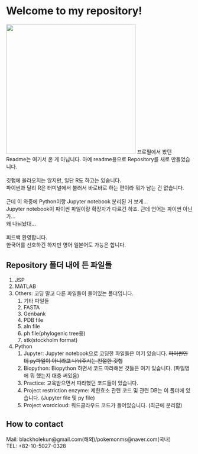 <h1>Welcome to my repository!</h1>
<img src="https://img1.daumcdn.net/thumb/R1280x0/?scode=mtistory2&fname=https%3A%2F%2Fblog.kakaocdn.net%2Fdn%2FC8axx%2FbtrrLOE5oyb%2FjcLghVGuRwwqmSytnDQFT0%2Fimg.jpg" width="350">
프로필에서 봤던 Readme는 여기서 온 게 아닙니다. 아예 readme용으로 Repository를 새로 만들었습니다. <br>
<br>
깃헙에 올라오지는 않지만, 일단 R도 하고는 있습니다. <br>
파이썬과 달리 R은 터미널에서 불러서 바로바로 하는 편이라 뭐가 남는 건 없습니다. <br>
<br>
근데 이 와중에 Python이랑 Jupyter notebook 분리된 거 보게... <br>
Jupyter notebook이 파이썬 파일이랑 확장자가 다르긴 하죠. 근데 언어는 파이썬 아닌가... <br>
왜 나눠놨대... <br>
<br>
피드백 환영합니다. <br>
한국어를 선호하긴 하지만 영어 일본어도 가능은 합니다. 
<h2>Repository 폴더 내에 든 파일들</h2>
<ol>
  <li>JSP</li>
  <li>MATLAB</li>
  <li>Others: 코딩 말고 다른 파일들이 들어있는 폴더입니다. 
    <ol>
      <li>기타 파일들</li>
      <li>FASTA</li>
      <li>Genbank</li>
      <li>PDB file</li>
      <li>aln file</li>
      <li>ph file(phylogenic tree용)</li>
      <li>stk(stockholm format)</li>
    </ol>
  </li>
  <li>Python
    <ol>
      <li>Jupyter: Jupyter notebook으로 코딩한 파일들은 여기 있습니다. <s>파이썬인데 py파일이 아니라고 나눠주시는 친절한 깃헙</s></li>
      <li>Biopython: Biopython 하면서 코드 따라해본 것들은 여기 있습니다. (파일명에 뭐 했는지 대충 써있음)</li>
      <li>Practice: 교육받으면서 따라했던 코드들이 있습니다. </li>
      <li>Project restriction enzyme: 제한효소 관련 코드 및 관련 DB는 이 폴더에 있습니다. (Jupyter file 및 py file)</li>
      <li>Project wordcloud: 워드클라우드 코드가 들어있습니다. (최근에 분리함)</li>
    </ol>
  </li>
</ol>
<h2>How to contact</h2>
Mail: blackholekun@gmail.com(해외)/pokemonms@naver.com(국내) <br>
TEL: +82-10-5027-0328
